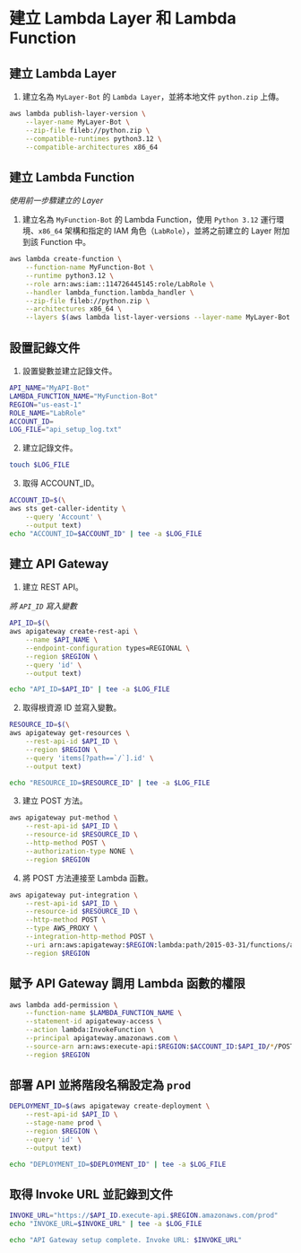 # 建立 Lambda Layer 和 Lambda Function

## 建立 Lambda Layer

1. 建立名為 `MyLayer-Bot` 的 `Lambda Layer`，並將本地文件 `python.zip` 上傳。

```bash
aws lambda publish-layer-version \
    --layer-name MyLayer-Bot \
    --zip-file fileb://python.zip \
    --compatible-runtimes python3.12 \
    --compatible-architectures x86_64
```

## 建立 Lambda Function

_使用前一步驟建立的 Layer_

1. 建立名為 `MyFunction-Bot` 的 Lambda Function，使用 `Python 3.12` 運行環境、`x86_64` 架構和指定的 IAM 角色（`LabRole`），並將之前建立的 Layer 附加到該 Function 中。

```bash
aws lambda create-function \
    --function-name MyFunction-Bot \
    --runtime python3.12 \
    --role arn:aws:iam::114726445145:role/LabRole \
    --handler lambda_function.lambda_handler \
    --zip-file fileb://python.zip \
    --architectures x86_64 \
    --layers $(aws lambda list-layer-versions --layer-name MyLayer-Bot --query 'LayerVersions[0].LayerVersionArn' --output text)

```

## 設置記錄文件

1. 設置變數並建立記錄文件。

```bash
API_NAME="MyAPI-Bot"
LAMBDA_FUNCTION_NAME="MyFunction-Bot"
REGION="us-east-1"
ROLE_NAME="LabRole"
ACCOUNT_ID=
LOG_FILE="api_setup_log.txt"
```


2. 建立記錄文件。

```bash
touch $LOG_FILE
```

3. 取得 ACCOUNT_ID。

```bash
ACCOUNT_ID=$(\
aws sts get-caller-identity \
    --query 'Account' \
    --output text)
echo "ACCOUNT_ID=$ACCOUNT_ID" | tee -a $LOG_FILE
```

## 建立 API Gateway

1. 建立 REST API。

_將 `API_ID` 寫入變數_

```bash
API_ID=$(\
aws apigateway create-rest-api \
    --name $API_NAME \
    --endpoint-configuration types=REGIONAL \
    --region $REGION \
    --query 'id' \
    --output text)

echo "API_ID=$API_ID" | tee -a $LOG_FILE
```

2. 取得根資源 ID 並寫入變數。

```bash
RESOURCE_ID=$(\
aws apigateway get-resources \
    --rest-api-id $API_ID \
    --region $REGION \
    --query 'items[?path==`/`].id' \
    --output text)

echo "RESOURCE_ID=$RESOURCE_ID" | tee -a $LOG_FILE
```

3. 建立 POST 方法。

```bash
aws apigateway put-method \
    --rest-api-id $API_ID \
    --resource-id $RESOURCE_ID \
    --http-method POST \
    --authorization-type NONE \
    --region $REGION
```

4. 將 POST 方法連接至 Lambda 函數。

```bash
aws apigateway put-integration \
    --rest-api-id $API_ID \
    --resource-id $RESOURCE_ID \
    --http-method POST \
    --type AWS_PROXY \
    --integration-http-method POST \
    --uri arn:aws:apigateway:$REGION:lambda:path/2015-03-31/functions/arn:aws:lambda:$REGION:$ACCOUNT_ID:function:$LAMBDA_FUNCTION_NAME/invocations \
    --region $REGION
```

## 賦予 API Gateway 調用 Lambda 函數的權限

```bash
aws lambda add-permission \
    --function-name $LAMBDA_FUNCTION_NAME \
    --statement-id apigateway-access \
    --action lambda:InvokeFunction \
    --principal apigateway.amazonaws.com \
    --source-arn arn:aws:execute-api:$REGION:$ACCOUNT_ID:$API_ID/*/POST/ \
    --region $REGION
```

## 部署 API 並將階段名稱設定為 `prod`

```bash
DEPLOYMENT_ID=$(aws apigateway create-deployment \
    --rest-api-id $API_ID \
    --stage-name prod \
    --region $REGION \
    --query 'id' \
    --output text)

echo "DEPLOYMENT_ID=$DEPLOYMENT_ID" | tee -a $LOG_FILE
```

## 取得 Invoke URL 並記錄到文件

```bash
INVOKE_URL="https://$API_ID.execute-api.$REGION.amazonaws.com/prod"
echo "INVOKE_URL=$INVOKE_URL" | tee -a $LOG_FILE

echo "API Gateway setup complete. Invoke URL: $INVOKE_URL"
```

